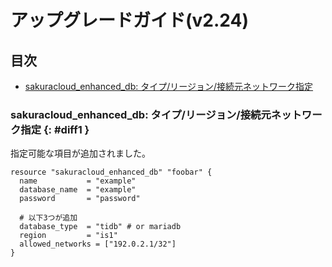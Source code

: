 # アップグレードガイド(v2.24)

## 目次

- [sakuracloud_enhanced_db: タイプ/リージョン/接続元ネットワーク指定](#diff1)
  
### sakuracloud_enhanced_db: タイプ/リージョン/接続元ネットワーク指定 {: #diff1 }

指定可能な項目が追加されました。

```hcl
resource "sakuracloud_enhanced_db" "foobar" {
  name           = "example"
  database_name  = "example"
  password       = "password"
  
  # 以下3つが追加
  database_type  = "tidb" # or mariadb
  region         = "is1"
  allowed_networks = ["192.0.2.1/32"]
}
```